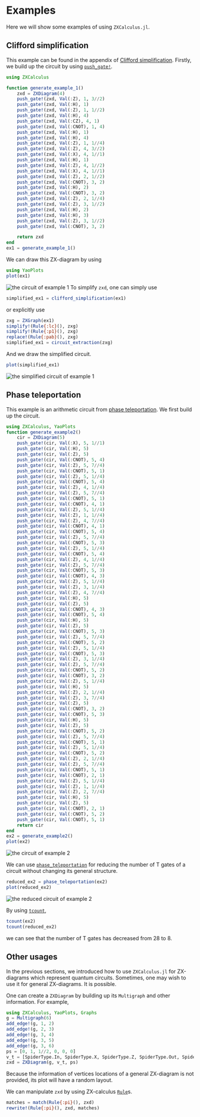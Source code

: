 # Examples

Here we will show some examples of using `ZXCalculus.jl`.

## Clifford simplification

This example can be found in the appendix of [Clifford simplification](https://arxiv.org/abs/1902.03178). Firstly, we build up the circuit by using [`push_gate!`](@ref).

```julia
using ZXCalculus

function generate_example_1()
    zxd = ZXDiagram(4)
    push_gate!(zxd, Val(:Z), 1, 3//2)
    push_gate!(zxd, Val(:H), 1)
    push_gate!(zxd, Val(:Z), 1, 1//2)
    push_gate!(zxd, Val(:H), 4)
    push_gate!(zxd, Val(:CZ), 4, 1)
    push_gate!(zxd, Val(:CNOT), 1, 4)
    push_gate!(zxd, Val(:H), 1)
    push_gate!(zxd, Val(:H), 4)
    push_gate!(zxd, Val(:Z), 1, 1//4)
    push_gate!(zxd, Val(:Z), 4, 3//2)
    push_gate!(zxd, Val(:X), 4, 1//1)
    push_gate!(zxd, Val(:H), 1)
    push_gate!(zxd, Val(:Z), 4, 1//2)
    push_gate!(zxd, Val(:X), 4, 1//1)
    push_gate!(zxd, Val(:Z), 2, 1//2)
    push_gate!(zxd, Val(:CNOT), 3, 2)
    push_gate!(zxd, Val(:H), 2)
    push_gate!(zxd, Val(:CNOT), 3, 2)
    push_gate!(zxd, Val(:Z), 2, 1//4)
    push_gate!(zxd, Val(:Z), 3, 1//2)
    push_gate!(zxd, Val(:H), 2)
    push_gate!(zxd, Val(:H), 3)
    push_gate!(zxd, Val(:Z), 3, 1//2)
    push_gate!(zxd, Val(:CNOT), 3, 2)

    return zxd
end
ex1 = generate_example_1()
```
We can draw this ZX-diagram by using
```julia
using YaoPlots
plot(ex1)
```
![the circuit of example 1](imgs/ex1.svg)
To simplify `zxd`, one can simply use
```julia
simplified_ex1 = clifford_simplification(ex1)
```
or explicitly use
```julia
zxg = ZXGraph(ex1)
simplify!(Rule{:lc}(), zxg)
simplify!(Rule{:p1}(), zxg)
replace!(Rule{:pab}(), zxg)
simplified_ex1 = circuit_extraction(zxg)
```
And we draw the simplified circuit.
```julia
plot(simplified_ex1)
```
![the simplified circuit of example 1](imgs/simplified_ex1.svg)


## Phase teleportation

This example is an arithmetic circuit from [phase teleportation](https://arxiv.org/abs/1903.10477).
We first build up the circuit.
```julia
using ZXCalculus, YaoPlots
function generate_example2()
    cir = ZXDiagram(5)
    push_gate!(cir, Val(:X), 5, 1//1)
    push_gate!(cir, Val(:H), 5)
    push_gate!(cir, Val(:Z), 5)
    push_gate!(cir, Val(:CNOT), 5, 4)
    push_gate!(cir, Val(:Z), 5, 7//4)
    push_gate!(cir, Val(:CNOT), 5, 1)
    push_gate!(cir, Val(:Z), 5, 1//4)
    push_gate!(cir, Val(:CNOT), 5, 4)
    push_gate!(cir, Val(:Z), 4, 1//4)
    push_gate!(cir, Val(:Z), 5, 7//4)
    push_gate!(cir, Val(:CNOT), 5, 1)
    push_gate!(cir, Val(:CNOT), 4, 1)
    push_gate!(cir, Val(:Z), 5, 1//4)
    push_gate!(cir, Val(:Z), 1, 1//4)
    push_gate!(cir, Val(:Z), 4, 7//4)
    push_gate!(cir, Val(:CNOT), 4, 1)
    push_gate!(cir, Val(:CNOT), 5, 4)
    push_gate!(cir, Val(:Z), 5, 7//4)
    push_gate!(cir, Val(:CNOT), 5, 3)
    push_gate!(cir, Val(:Z), 5, 1//4)
    push_gate!(cir, Val(:CNOT), 5, 4)
    push_gate!(cir, Val(:Z), 4, 1//4)
    push_gate!(cir, Val(:Z), 5, 7//4)
    push_gate!(cir, Val(:CNOT), 5, 3)
    push_gate!(cir, Val(:CNOT), 4, 3)
    push_gate!(cir, Val(:Z), 5, 1//4)
    push_gate!(cir, Val(:Z), 3, 1//4)
    push_gate!(cir, Val(:Z), 4, 7//4)
    push_gate!(cir, Val(:H), 5)
    push_gate!(cir, Val(:Z), 5)
    push_gate!(cir, Val(:CNOT), 4, 3)
    push_gate!(cir, Val(:CNOT), 5, 4)
    push_gate!(cir, Val(:H), 5)
    push_gate!(cir, Val(:Z), 5)
    push_gate!(cir, Val(:CNOT), 5, 3)
    push_gate!(cir, Val(:Z), 5, 7//4)
    push_gate!(cir, Val(:CNOT), 5, 2)
    push_gate!(cir, Val(:Z), 5, 1//4)
    push_gate!(cir, Val(:CNOT), 5, 3)
    push_gate!(cir, Val(:Z), 3, 1//4)
    push_gate!(cir, Val(:Z), 5, 7//4)
    push_gate!(cir, Val(:CNOT), 5, 2)
    push_gate!(cir, Val(:CNOT), 3, 2)
    push_gate!(cir, Val(:Z), 5, 1//4)
    push_gate!(cir, Val(:H), 5)
    push_gate!(cir, Val(:Z), 2, 1//4)
    push_gate!(cir, Val(:Z), 3, 7//4)
    push_gate!(cir, Val(:Z), 5)
    push_gate!(cir, Val(:CNOT), 3, 2)
    push_gate!(cir, Val(:CNOT), 5, 3)
    push_gate!(cir, Val(:H), 5)
    push_gate!(cir, Val(:Z), 5)
    push_gate!(cir, Val(:CNOT), 5, 2)
    push_gate!(cir, Val(:Z), 5, 7//4)
    push_gate!(cir, Val(:CNOT), 5, 1)
    push_gate!(cir, Val(:Z), 5, 1//4)
    push_gate!(cir, Val(:CNOT), 5, 2)
    push_gate!(cir, Val(:Z), 2, 1//4)
    push_gate!(cir, Val(:Z), 5, 7//4)
    push_gate!(cir, Val(:CNOT), 5, 1)
    push_gate!(cir, Val(:CNOT), 2, 1)
    push_gate!(cir, Val(:Z), 5, 1//4)
    push_gate!(cir, Val(:Z), 1, 1//4)
    push_gate!(cir, Val(:Z), 2, 7//4)
    push_gate!(cir, Val(:H), 5)
    push_gate!(cir, Val(:Z), 5)
    push_gate!(cir, Val(:CNOT), 2, 1)
    push_gate!(cir, Val(:CNOT), 5, 2)
    push_gate!(cir, Val(:CNOT), 5, 1)
    return cir
end
ex2 = generate_example2()
plot(ex2)
```
![the circuit of example 2](imgs/ex2.svg)

We can use [`phase_teleportation`](@ref) for reducing the number of T gates of a circuit without changing its general structure.
```julia
reduced_ex2 = phase_teleportation(ex2)
plot(reduced_ex2)
```
![the reduced circuit of example 2](imgs/reduced_ex2.svg)

By using [`tcount`](@ref),
```julia
tcount(ex2)
tcount(reduced_ex2)
```
we can see that the number of T gates has decreased from 28 to 8.


## Other usages

In the previous sections, we introduced how to use `ZXCalculus.jl` for ZX-diagrams which represent quantum circuits. Sometimes, one may wish to use it for general ZX-diagrams. It is possible.

One can create a `ZXDiagram` by building up its `Multigraph` and other information. For example,
```julia
using ZXCalculus, YaoPlots, Graphs
g = Multigraph(6)
add_edge!(g, 1, 2)
add_edge!(g, 2, 3)
add_edge!(g, 3, 4)
add_edge!(g, 3, 5)
add_edge!(g, 3, 6)
ps = [0, 1, 1//2, 0, 0, 0]
v_t = [SpiderType.In, SpiderType.X, SpiderType.Z, SpiderType.Out, SpiderType.Out, SpiderType.Out]
zxd = ZXDiagram(g, v_t, ps)
```
Because the information of vertices locations of a general ZX-diagram is not provided, its plot will have a random layout.

We can manipulate `zxd` by using ZX-calculus [`Rule`](@ref)s.
```julia
matches = match(Rule{:pi}(), zxd)
rewrite!(Rule{:pi}(), zxd, matches)
```
